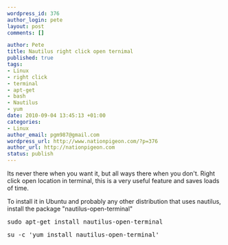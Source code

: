```yaml
--- 
wordpress_id: 376
author_login: pete
layout: post
comments: []

author: Pete
title: Nautilus right click open ternimal
published: true
tags: 
- Linux
- right click
- terminal
- apt-get
- bash
- Nautilus
- yum
date: 2010-09-04 13:45:13 +01:00
categories: 
- Linux
author_email: pgm987@gmail.com
wordpress_url: http://www.nationpigeon.com/?p=376
author_url: http://nationpigeon.com
status: publish
---
```

Its never there when you want it, but all ways there when you don't.  Right click open location in terminal, this is a very useful feature and saves loads of time.  

To install it in Ubuntu and probably any other distribution that uses nautilus, install the package "nautilus-open-terminal"

<pre class="brush: bash">sudo apt-get install nautilus-open-terminal</pre>
<pre class="brush: bash">su -c 'yum install nautilus-open-terminal'</pre>
